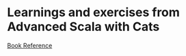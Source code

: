 # Learnings and exercises from Advanced Scala with Cats

[Book Reference](https://underscore.io/training/courses/advanced-scala/)
